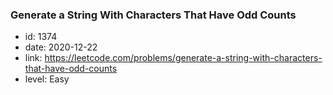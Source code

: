 ### Generate a String With Characters That Have Odd Counts

* id: 1374
* date: 2020-12-22
* link: https://leetcode.com/problems/generate-a-string-with-characters-that-have-odd-counts
* level: Easy
